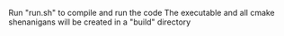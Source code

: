 Run "run.sh" to compile and run the code
The executable and all cmake shenanigans will be created in a "build" directory
